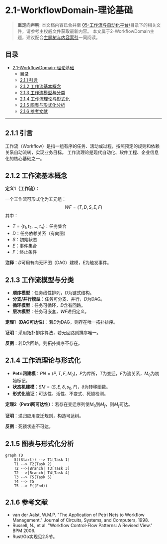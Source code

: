 # 2.1-WorkflowDomain-理论基础

> **重定向声明**: 本文档内容已合并至 [05-工作流与自动化平台/](05-工作流与自动化平台/)目录下的相关文件，请参考主权威文件获取最新内容。
> 本文属于2-WorkflowDomain主题，建议配合[主题树与内容索引](./00-主题树与内容索引.md)一同阅读。

## 目录

- [2.1-WorkflowDomain-理论基础](#21-workflowdomain-理论基础)
  - [目录](#目录)
  - [2.1.1 引言](#211-引言)
  - [2.1.2 工作流基本概念](#212-工作流基本概念)
  - [2.1.3 工作流模型与分类](#213-工作流模型与分类)
  - [2.1.4 工作流理论与形式化](#214-工作流理论与形式化)
  - [2.1.5 图表与形式化分析](#215-图表与形式化分析)
  - [2.1.6 参考文献](#216-参考文献)

---

## 2.1.1 引言

工作流（Workflow）是指一组有序的任务、活动或过程，按照预定的规则和依赖关系自动流转，实现业务目标。
工作流理论是现代自动化、软件工程、企业信息化的核心基础之一。

## 2.1.2 工作流基本概念

**定义1（工作流）**：

一个工作流可形式化为五元组：
$$
WF = (T, D, S, E, F)
$$
其中：

- $T = \{t_1, t_2, ..., t_n\}$：任务集合
- $D$：任务依赖关系（有向图）
- $S$：初始状态
- $E$：事件集合
- $F$：终止条件

**注释**：$D$可用有向无环图（DAG）建模，$E$为触发事件。

## 2.1.3 工作流模型与分类

- **顺序模型**：任务线性排列，$D$为链式结构。
- **分支/并行模型**：任务可分支、并行，$D$为DAG。
- **循环模型**：任务可循环，$D$含有回路。
- **层次模型**：任务可嵌套，$WF$递归定义。

**定理1（DAG可达性）**：若$D$为DAG，则存在唯一拓扑排序。

**证明**：采用拓扑排序算法，若无回路则排序唯一。

**反例**：若$D$含回路，则拓扑排序不存在。

## 2.1.4 工作流理论与形式化

- **Petri网建模**：$PN = (P, T, F, M_0)$，$P$为库所，$T$为变迁，$F$为流关系，$M_0$为初始标记。
- **状态机建模**：$SM = (S, E, \delta, s_0, F)$，$\delta$为转移函数。
- **形式化验证**：可达性、活性、不变式、死锁检测。

**定理2（Petri网可达性）**：若存在变迁序列使$M_0$到$M_f$，则$M_f$可达。

**证明**：递归应用变迁规则，构造可达树。

**反例**：死锁状态不可达。

## 2.1.5 图表与形式化分析

```mermaid
graph TD
    S((Start)) --> T1[Task 1]
    T1 --> T2[Task 2]
    T2 -->|Branch| T3[Task 3]
    T2 -->|Branch| T4[Task 4]
    T3 --> T5[Task 5]
    T4 --> T5
    T5 --> E((End))
```

## 2.1.6 参考文献

- van der Aalst, W.M.P. "The Application of Petri Nets to Workflow Management." Journal of Circuits, Systems, and Computers, 1998.
- Russell, N., et al. "Workflow Control-Flow Patterns: A Revised View." BPM 2006.
- Rust/Go实现见2.5节。
